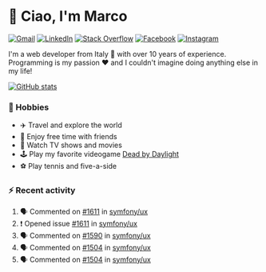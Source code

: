 # 👋 Ciao, I'm Marco

[![Gmail](https://img.shields.io/badge/Gmail-%23BB001B?style=flat-square&logo=gmail&logoColor=white)](mailto:gremo1982@gmail.com)
[![LinkedIn](https://img.shields.io/badge/LinkedIn-%230e76a8?style=flat-square&logo=linkedin)](https://www.linkedin.com/in/marco-polichetti)
[![Stack Overflow](https://img.shields.io/stackexchange/stackoverflow/r/220180?style=flat&logo=stackoverflow&label=Stack%20Overflow&color=%23F47F24)](https://stackoverflow.com/users/220180)
[![Facebook](https://img.shields.io/badge/-Facebook-%234267B2?style=flat-square&logo=facebook&logoColor=white)](https://www.facebook.com/marco.poliketti)
[![Instagram](https://img.shields.io/badge/-Instagram-%23C13584?style=flat-square&logo=instagram&logoColor=white)](https://www.instagram.com/marco.gremo)

I'm a web developer from Italy 🍕 with over 10 years of experience. Programming is my passion ❤️ and I couldn't imagine doing anything else in my life!

[![GitHub stats](https://github-readme-stats.vercel.app/api?username=gremo&show_icons=true&rank_icon=github&theme=transparent)](https://github.com/anuraghazra/github-readme-stats)

### 📅 Hobbies

- ✈️ Travel and explore the world
- 🍻 Enjoy free time with friends
- 🎥 Watch TV shows and movies
- 🕹️ Play my favorite videogame [Dead by Daylight](https://deadbydaylight.com)
- ⚽ Play tennis and five-a-side

### ⚡ Recent activity

<!--START_SECTION:activity-->
1. 🗣 Commented on [#1611](https://github.com/symfony/ux/issues/1611#issuecomment-1991141982) in [symfony/ux](https://github.com/symfony/ux)
2. ❗ Opened issue [#1611](https://github.com/symfony/ux/issues/1611) in [symfony/ux](https://github.com/symfony/ux)
3. 🗣 Commented on [#1590](https://github.com/symfony/ux/issues/1590#issuecomment-1986271106) in [symfony/ux](https://github.com/symfony/ux)
4. 🗣 Commented on [#1504](https://github.com/symfony/ux/issues/1504#issuecomment-1985353275) in [symfony/ux](https://github.com/symfony/ux)
5. 🗣 Commented on [#1504](https://github.com/symfony/ux/issues/1504#issuecomment-1985211509) in [symfony/ux](https://github.com/symfony/ux)
<!--END_SECTION:activity-->
